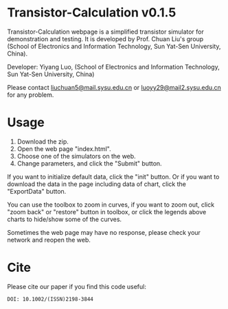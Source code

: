 # Transistor-Calculation v0.1.5
Transistor-Calculation webpage is a simplified transistor simulator for demonstration and testing. It is developed by Prof. Chuan Liu's group (School of Electronics and Information Technology, Sun Yat-Sen University, China). 

Developer: Yiyang Luo,  (School of Electronics and Information Technology, Sun Yat-Sen University, China)

Please contact liuchuan5@mail.sysu.edu.cn or luoyy29@mail2.sysu.edu.cn for any problem.

# Usage
1. Download the zip.
2. Open the web page "index.html".
3. Choose one of the simulators on the web.
4. Change parameters, and click the "Submit" button.

If you want to initialize default data, click the "init" button.
Or if you want to download the data in the page including data of chart, click the "ExportData" button.

You can use the toolbox to zoom in curves, if you want to zoom out, click "zoom back" or "restore" button in toolbox, or click the legends above charts to hide/show some of the curves.

Sometimes the web page may have no response, please check your network and reopen the web.

# Cite
Please cite our paper if you find this code useful:
    
    DOI: 10.1002/(ISSN)2198-3844
    
